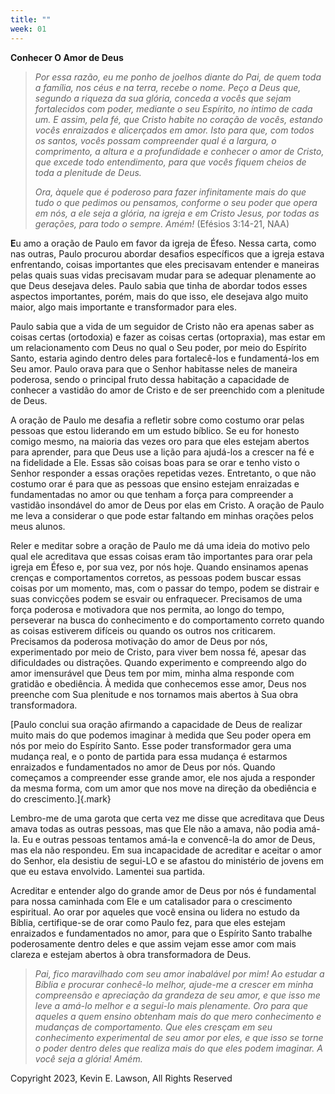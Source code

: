```yaml
---
title: ""
week: 01
---
```


**Conhecer O Amor de Deus**

> *Por essa razão, eu me ponho de joelhos diante do Pai, de quem toda a
> família, nos céus e na terra, recebe o nome. Peço a Deus que, segundo
> a riqueza da sua glória, conceda a vocês que sejam fortalecidos com
> poder, mediante o seu Espírito, no íntimo de cada um. E assim, pela
> fé, que Cristo habite no coração de vocês, estando vocês enraizados e
> alicerçados em amor. Isto para que, com todos os santos, vocês possam
> compreender qual é a largura, o comprimento, a altura e a profundidade
> e conhecer o amor de Cristo, que excede todo entendimento, para que
> vocês fiquem cheios de toda a plenitude de Deus.*
>
> *Ora, àquele que é poderoso para fazer infinitamente mais do que tudo
> o que pedimos ou pensamos, conforme o seu poder que opera em nós, a
> ele seja a glória, na igreja e em Cristo Jesus, por todas as gerações,
> para todo o sempre. Amém!* (Efésios 3:14-21, NAA)

**E**u amo a oração de Paulo em favor da igreja de Éfeso. Nessa carta,
como nas outras, Paulo procurou abordar desafios específicos que a
igreja estava enfrentando, coisas importantes que eles precisavam
entender e maneiras pelas quais suas vidas precisavam mudar para se
adequar plenamente ao que Deus desejava deles. Paulo sabia que tinha de
abordar todos esses aspectos importantes, porém, mais do que isso, ele
desejava algo muito maior, algo mais importante e transformador para
eles.

Paulo sabia que a vida de um seguidor de Cristo não era apenas saber as
coisas certas (ortodoxia) e fazer as coisas certas (ortopraxia), mas
estar em um relacionamento com Deus no qual o Seu poder, por meio do
Espírito Santo, estaria agindo dentro deles para fortalecê-los e
fundamentá-los em Seu amor. Paulo orava para que o Senhor habitasse
neles de maneira poderosa, sendo o principal fruto dessa habitação a
capacidade de conhecer a vastidão do amor de Cristo e de ser preenchido
com a plenitude de Deus.

A oração de Paulo me desafia a refletir sobre como costumo orar pelas
pessoas que estou liderando em um estudo bíblico. Se eu for honesto
comigo mesmo, na maioria das vezes oro para que eles estejam abertos
para aprender, para que Deus use a lição para ajudá-los a crescer na fé
e na fidelidade a Ele. Essas são coisas boas para se orar e tenho visto
o Senhor responder a essas orações repetidas vezes. Entretanto, o que
não costumo orar é para que as pessoas que ensino estejam enraizadas e
fundamentadas no amor ou que tenham a força para compreender a vastidão
insondável do amor de Deus por elas em Cristo. A oração de Paulo me leva
a considerar o que pode estar faltando em minhas orações pelos meus
alunos.

Reler e meditar sobre a oração de Paulo me dá uma ideia do motivo pelo
qual ele acreditava que essas coisas eram tão importantes para orar pela
igreja em Éfeso e, por sua vez, por nós hoje. Quando ensinamos apenas
crenças e comportamentos corretos, as pessoas podem buscar essas coisas
por um momento, mas, com o passar do tempo, podem se distrair e suas
convicções podem se esvair ou enfraquecer. Precisamos de uma força
poderosa e motivadora que nos permita, ao longo do tempo, perseverar na
busca do conhecimento e do comportamento correto quando as coisas
estiverem difíceis ou quando os outros nos criticarem. Precisamos da
poderosa motivação do amor de Deus por nós, experimentado por meio de
Cristo, para viver bem nossa fé, apesar das dificuldades ou distrações.
Quando experimento e compreendo algo do amor imensurável que Deus tem
por mim, minha alma responde com gratidão e obediência. À medida que
conhecemos esse amor, Deus nos preenche com Sua plenitude e nos tornamos
mais abertos à Sua obra transformadora.

[Paulo conclui sua oração afirmando a capacidade de Deus de realizar
muito mais do que podemos imaginar à medida que Seu poder opera em nós
por meio do Espírito Santo. Esse poder transformador gera uma mudança
real, e o ponto de partida para essa mudança é estarmos enraizados e
fundamentados no amor de Deus por nós. Quando começamos a compreender
esse grande amor, ele nos ajuda a responder da mesma forma, com um amor
que nos move na direção da obediência e do crescimento.]{.mark}

Lembro-me de uma garota que certa vez me disse que acreditava que Deus
amava todas as outras pessoas, mas que Ele não a amava, não podia
amá-la. Eu e outras pessoas tentamos amá-la e convencê-la do amor de
Deus, mas ela não respondeu. Em sua incapacidade de acreditar e aceitar
o amor do Senhor, ela desistiu de segui-LO e se afastou do ministério de
jovens em que eu estava envolvido. Lamentei sua partida.

Acreditar e entender algo do grande amor de Deus por nós é fundamental
para nossa caminhada com Ele e um catalisador para o crescimento
espiritual. Ao orar por aqueles que você ensina ou lidera no estudo da
Bíblia, certifique-se de orar como Paulo fez, para que eles estejam
enraizados e fundamentados no amor, para que o Espírito Santo trabalhe
poderosamente dentro deles e que assim vejam esse amor com mais clareza
e estejam abertos à obra transformadora de Deus.

> *Pai, fico maravilhado com seu amor inabalável por mim! Ao estudar a
> Bíblia e procurar conhecê-lo melhor, ajude-me a crescer em minha
> compreensão e apreciação da grandeza de seu amor, e que isso me leve a
> amá-lo melhor e a segui-lo mais plenamente. Oro para que aqueles a
> quem ensino obtenham mais do que mero conhecimento e mudanças de
> comportamento. Que eles cresçam em seu conhecimento experimental de
> seu amor por eles, e que isso se torne o poder dentro deles que
> realiza mais do que eles podem imaginar. A você seja a glória! Amém.*

Copyright 2023, Kevin E. Lawson, All Rights Reserved
